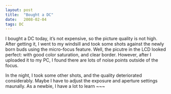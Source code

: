 ```yaml
---
layout: post
title:  "Bought a DC"
date:   2008-02-04
tags: DC
---
```

I bought a DC today, it’s not expensive, so the picture quality is not high. After getting it, I went to my windsill and took some shots against the newly born buds using the micro-focus feature. Well, the picutre in the LCD looked perfect: with good color saturation, and clear border. However, after I uploaded it to my PC, I found there are lots of noise points outside of the focus.

In the night, I took some other shots, and the quality deteriorated considerably. Maybe I have to adjust the exposure and aperture settings maunally. As a newbie, I have a lot to learn ~~~
